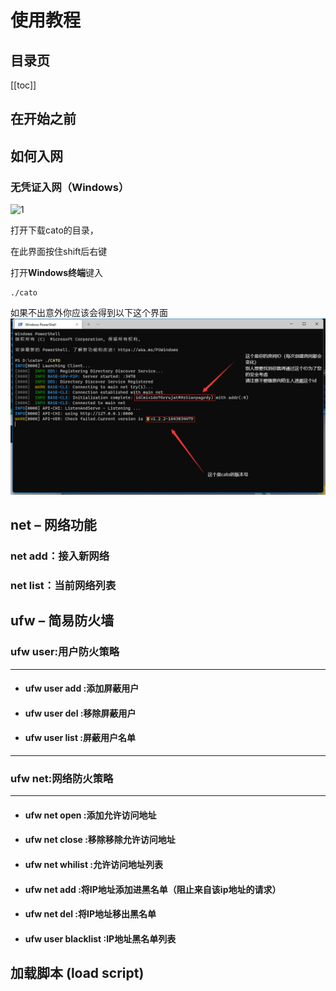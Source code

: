 # 使用教程
## 目录页
[[toc]]

## 在开始之前

## 如何入网
### 无凭证入网（**Windows**）

![1](./pngc/wupzrw.gif)

打开下载cato的目录，

在此界面按住shift后右键

打开**Windows终端**键入
```
./cato
```
如果不出意外你应该会得到以下这个界面
![wpzljxg](./pngc/wpzljxg.png)


## net – 网络功能




### net add：接入新网络





### net list：当前网络列表




## **ufw – 简易防火墙**





### ufw user:用户防火策略
---

- #### ufw user add :添加屏蔽用户

- #### ufw user del :移除屏蔽用户

- #### ufw user list :屏蔽用户名单
---

### ufw net:网络防火策略
 ---
- ####  ufw net open :添加允许访问地址

- #### ufw net close :移除移除允许访问地址

- #### ufw net whilist :允许访问地址列表

- #### ufw net add :将IP地址添加进黑名单（阻止来自该ip地址的请求）

- #### ufw net del :将IP地址移出黑名单

- #### ufw user blacklist :IP地址黑名单列表

## 加载脚本 (load script)
